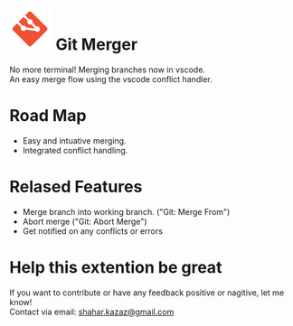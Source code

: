 # ![alt text](./merger-icon.png "Git Merger") Git Merger

No more terminal! Merging branches now in vscode.  
An easy merge flow using the vscode conflict handler.

# Road Map

* Easy and intuative merging.  
* Integrated conflict handling.

# Relased Features

* Merge branch into working branch. ("Git: Merge From")
* Abort merge ("Git: Abort Merge")
* Get notified on any conflicts or errors

# Help this extention be great

If you want to contribute or have any feedback positive or nagitive, let me know!  
Contact via email: shahar.kazaz@gmail.com
